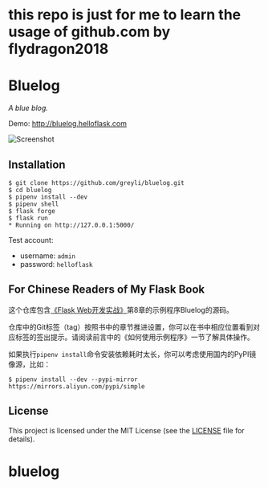 # this repo is just for me to learn the usage of github.com  by flydragon2018

# Bluelog

*A blue blog.*

Demo: http://bluelog.helloflask.com

![Screenshot](http://helloflask.com/screenshots/bluelog.png)

## Installation

```
$ git clone https://github.com/greyli/bluelog.git
$ cd bluelog
$ pipenv install --dev
$ pipenv shell
$ flask forge
$ flask run
* Running on http://127.0.0.1:5000/
```

Test account:

* username: `admin`
* password: `helloflask`


## For Chinese Readers of My Flask Book

这个仓库包含[《Flask Web开发实战》](http://helloflask.com/book)第8章的示例程序Bluelog的源码。

仓库中的Git标签（tag）按照书中的章节推进设置，你可以在书中相应位置看到对应标签的签出提示。请阅读前言中的《如何使用示例程序》一节了解具体操作。

如果执行`pipenv install`命令安装依赖耗时太长，你可以考虑使用国内的PyPI镜像源，比如：
```
$ pipenv install --dev --pypi-mirror https://mirrors.aliyun.com/pypi/simple
```

## License

This project is licensed under the MIT License (see the
[LICENSE](LICENSE) file for details).
# bluelog
